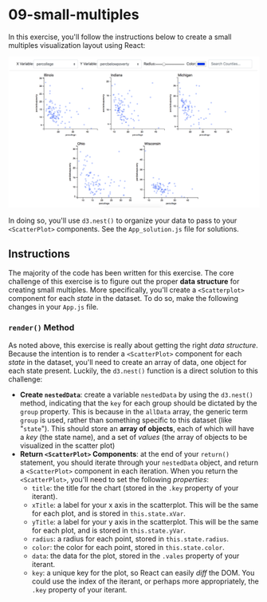 # 09-small-multiples

In this exercise, you'll follow the instructions below to create a small multiples visualization layout using React:

![Complete small multiples scatterplots](img/complete.png)

In doing so, you'll use `d3.nest()` to organize your data to pass to your `<ScatterPlot>` components. See the `App_solution.js` file for solutions.

## Instructions
The majority of the code has been written for this exercise. The core challenge of this exercise is to figure out the proper **data structure** for creating small multiples. More specifically, you'll create a `<Scatterplot>` component for each _state_ in the dataset. To do so, make the following changes in your `App.js` file.

### `render()` Method
As noted above, this exercise is really about getting the right _data structure_. Because the intention is to render a `<ScatterPlot>` component for each _state_ in the dataset, you'll need to create an array of data, one object for each state present. Luckily, the `d3.nest()` function is a direct solution to this challenge:

- **Create `nestedData`**: create a variable `nestedData` by using the `d3.nest()` method, indicating that the `key` for each group should be dictated by the `group` property. This is because in the `allData` array, the generic term `group` is used, rather than something specific to this dataset (like "`state`"). This should store an **array of objects**, each of which will have a _key_ (the state name), and a set of _values_ (the array of objects to be visualized in the scatter plot)
- **Return `<ScatterPlot>` Components**: at the end of your `return()` statement, you should iterate through your `nestedData` object, and return a `<ScatterPlot>` component in each iteration. When you return the `<ScatterPlot>`, you'll need to set the following _properties_:
  - `title`: the title for the chart (stored in the `.key` property of your iterant).
  - `xTitle`: a label for your x axis in the scatterplot. This will be the same for each plot, and is stored in `this.state.xVar`.
  - `yTitle`: a label for your y axis in the scatterplot. This will be the same for each plot, and is stored in `this.state.yVar`.
  - `radius`: a radius for each point, stored in `this.state.radius`.
  - `color`: the color for each point, stored in `this.state.color`.
  - `data`: the data for the plot, stored in the `.vales` property of your iterant. 
  - `key`: a unique key for the plot, so React can easily _diff_ the DOM. You could use the index of the iterant, or perhaps more appropriately, the `.key` property of your iterant. 
  